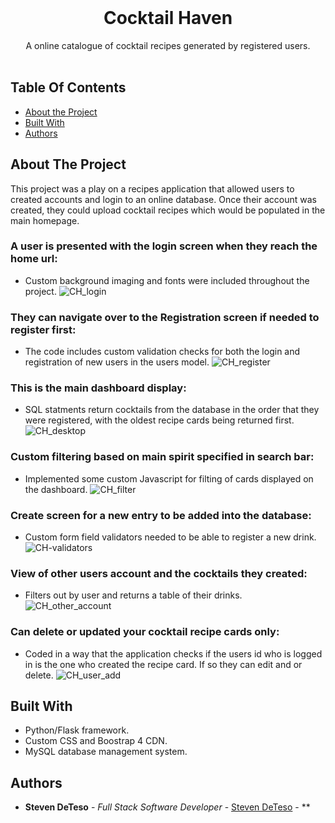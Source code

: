 <br/>
<p align="center">
  <h1 align="center">Cocktail Haven</h1>

  <p align="center">
    A online catalogue of cocktail recipes generated by registered users.
    <br/>
    <br/>
  </p>
</p>



## Table Of Contents

* [About the Project](#about-the-project)
* [Built With](#built-with)
* [Authors](#authors)

## About The Project
This project was a play on a recipes application that allowed users to created accounts and login to an online database. Once their account was created, they could upload cocktail recipes which would be populated in the main homepage.

### A user is presented with the login screen when they reach the home url:
- Custom background imaging and fonts were included throughout the project. 
![CH_login](https://user-images.githubusercontent.com/111303443/221938143-fe8d5c5a-ce98-4567-9645-3f202f753991.png)

### They can navigate over to the Registration screen if needed to register first:
- The code includes custom validation checks for both the login and registration of new users in the users model.
![CH_register](https://user-images.githubusercontent.com/111303443/221938732-465c5d91-79e4-4e35-bca9-bf60de6ad9ea.png)

### This is the main dashboard display:
- SQL statments return cocktails from the database in the order that they were registered, with the oldest recipe cards being returned first. 
![CH_desktop](https://user-images.githubusercontent.com/111303443/221936656-44705b26-4d3a-4abf-a5ef-6c06d032d095.png)

### Custom filtering based on main spirit specified in search bar:
- Implemented some custom Javascript for filting of cards displayed on the dashboard.
![CH_filter](https://user-images.githubusercontent.com/111303443/221940612-defa6622-f7fa-48b9-b70e-7cce05bf88de.png)

### Create screen for a new entry to be added into the database:
- Custom form field validators needed to be able to register a new drink.
![CH-validators](https://user-images.githubusercontent.com/111303443/221942258-b0edde33-d705-4966-a445-7350caa535d8.png)

### View of other users account and the cocktails they created: 
- Filters out by user and returns a table of their drinks.
![CH_other_account](https://user-images.githubusercontent.com/111303443/221942538-dde67bb9-178b-4234-90d1-748473572445.png)

### Can delete or updated your cocktail recipe cards only:
- Coded in a way that the application checks if the users id who is logged in is the one who created the recipe card. If so they can edit and or delete.
![CH_user_add](https://user-images.githubusercontent.com/111303443/221943075-c9a8888a-bd3d-4055-9657-7c23e1e0b02a.png)


## Built With

- Python/Flask framework.
- Custom CSS and Boostrap 4 CDN.
- MySQL database management system.


## Authors

* **Steven DeTeso** - *Full Stack Software Developer* - [Steven DeTeso](https://www.linkedin.com/in/stevendeteso/) - **


